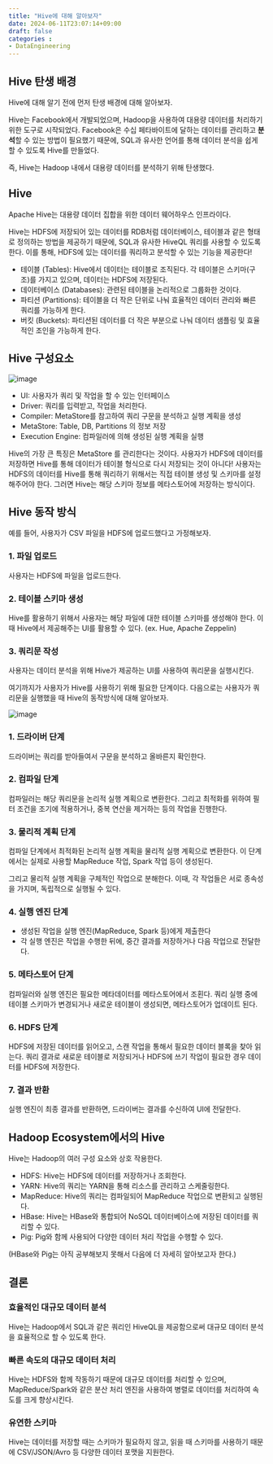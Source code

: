 ```yaml
---
title: "Hive에 대해 알아보자"
date: 2024-06-11T23:07:14+09:00
draft: false
categories :
- DataEngineering
---
```


## Hive 탄생 배경
Hive에 대해 알기 전에 먼저 탄생 배경에 대해 알아보자.

Hive는 Facebook에서 개발되었으며, Hadoop을 사용하여 대용량 데이터를 처리하기 위한 도구로 시작되었다.
Facebook은 수십 페타바이트에 달하는 데이터를 관리하고 **분석**할 수 있는 방법이 필요했기 때문에, SQL과 유사한 언어를 통해 데이터 분석을 쉽게 할 수 있도록 Hive를 만들었다.

즉, Hive는 Hadoop 내에서 대용량 데이터를 분석하기 위해 탄생했다.

## Hive
Apache Hive는 대용량 데이터 집합을 위한 데이터 웨어하우스 인프라이다. 

Hive는 HDFS에 저장되어 있는 데이터를 RDB처럼 데이터베이스, 테이블과 같은 형태로 정의하는 방법을 제공하기 때문에, SQL과 유사한 HiveQL 쿼리를 사용할 수 있도록 한다. 이를 통해, HDFS에 있는 데이터를 쿼리하고 분석할 수 있는 기능을 제공한다!

- 테이블 (Tables): Hive에서 데이터는 테이블로 조직된다. 각 테이블은 스키마(구조)를 가지고 있으며, 데이터는 HDFS에 저장된다.
- 데이터베이스 (Databases): 관련된 테이블을 논리적으로 그룹화한 것이다.
- 파티션 (Partitions): 테이블을 더 작은 단위로 나눠 효율적인 데이터 관리와 빠른 쿼리를 가능하게 한다.
- 버킷 (Buckets): 파티션된 데이터를 더 작은 부분으로 나눠 데이터 샘플링 및 효율적인 조인을 가능하게 한다.

## Hive 구성요소
![image](https://github.com/yumin00/blog/assets/130362583/bba5c937-efa1-44c2-9df9-ae9429c2a4bd)

- UI: 사용자가 쿼리 및 작업을 할 수 있는 인터페이스
- Driver: 쿼리를 입력받고, 작업을 처리한다.
- Compiler: MetaStore를 참고하여 쿼리 구문을 분석하고 실행 계획을 생성
- MetaStore: Table, DB, Partitions 의 정보 저장
- Execution Engine: 컴파일러에 의해 생성된 실행 계획을 실행

Hive의 가장 큰 특징은 MetaStore 를 관리한다는 것이다. 사용자가 HDFS에 데이터를 저장하면 Hive를 통해 데이터가 테이블 형식으로 다시 저장되는 것이 아니다! 사용자는 HDFS의 데이터를 Hive를 통해 쿼리하기 위해서는 직접 테이블 생성 및 스키마를 설정해주어야 한다. 그러면 Hive는 해당 스키마 정보를 메타스토어에 저장하는 방식이다.

## Hive 동작 방식
예를 들어, 사용자가 CSV 파일을 HDFS에 업로드했다고 가정해보자.

### 1. 파일 업로드
사용자는 HDFS에 파일을 업로드한다.

### 2. 테이블 스키마 생성
Hive를 활용하기 위해서 사용자는 해당 파일에 대한 테이블 스키마를 생성해야 한다. 이때 Hive에서 제공해주는 UI를 활용할 수 있다. (ex. Hue, Apache Zeppelin)

### 3. 쿼리문 작성
사용자는 데이터 분석을 위해 Hive가 제공하는 UI를 사용하여 쿼리문을 실행시킨다.


여기까지가 사용자가 Hive를 사용하기 위해 필요한 단계이다. 다음으로는 사용자가 쿼리문을 실행했을 때 Hive의 동작방식에 대해 알아보자.

![image](https://github.com/yumin00/blog/assets/130362583/1c1881c9-6ec4-4a43-aa18-7532e7561056)

### 1. 드라이버 단계
드라이버는 쿼리를 받아들여서 구문을 분석하고 올바른지 확인한다.   

### 2. 컴파일 단계
컴파일러는 해당 쿼리문을 논리적 실행 계획으로 변환한다. 그리고 최적화를 위하여 필터 조건을 조기에 적용하거나, 중복 연산을 제거하는 등의 작업을 진행한다.

### 3. 물리적 계획 단계
컴파일 단계에서 최적화된 논리적 실행 계획을 물리적 실행 계획으로 변환한다. 이 단계에서는 실제로 사용할 MapReduce 작업, Spark 작업 등이 생성된다.

그리고 물리적 실행 계획을 구체적인 작업으로 분해한다. 이때, 각 작업들은 서로 종속성을 가지며, 독립적으로 실행될 수 있다.

### 4. 실행 엔진 단계
- 생성된 작업을 실행 엔진(MapReduce, Spark 등)에게 제출한다
- 각 실행 엔진은 작업을 수행한 뒤에, 중간 결과를 저장하거나 다음 작업으로 전달한다.

### 5. 메타스토어 단계
컴파일러와 실행 엔진은 필요한 메타데이터를 메타스토어에서 조횐다. 쿼리 실행 중에 테이블 스키마가 변경되거나 새로운 테이블이 생성되면, 메타스토어가 업데이트 된다.

### 6. HDFS 단계
HDFS에 저장된 데이터를 읽어오고, 스캔 작업을 통해서 필요한 데이터 블록을 찾아 읽는다. 쿼리 결과로 새로운 테이블로 저장되거나 HDFS에 쓰기 작업이 필요한 경우 데이터를 HDFS에 저장한다.

### 7. 결과 반환
실행 엔진이 최종 결과를 반환하면, 드라이버는 결과를 수신하여 UI에 전달한다.

## Hadoop Ecosystem에서의 Hive
Hive는 Hadoop의 여러 구성 요소와 상호 작용한다.

- HDFS: Hive는 HDFS에 데이터를 저장하거나 조회한다.
- YARN: Hive의 쿼리는 YARN을 통해 리소스를 관리하고 스케줄링한다.
- MapReduce: Hive의 쿼리는 컴파일되어 MapReduce 작업으로 변환되고 실행된다.
- HBase: Hive는 HBase와 통합되어 NoSQL 데이터베이스에 저장된 데이터를 쿼리할 수 있다.
- Pig: Pig와 함께 사용되어 다양한 데이터 처리 작업을 수행할 수 있다.

(HBase와 Pig는 아직 공부해보지 못해서 다음에 더 자세히 알아보고자 한다.)

## 결론
### 효율적인 대규모 데이터 분석
Hive는 Hadoop에서 SQL과 같은 쿼리인 HiveQL을 제공함으로써 대규모 데이터 분석을 효율적으로 할 수 있도록 한다.

### 빠른 속도의 대규모 데이터 처리
Hive는 HDFS와 함께 작동하기 때문에 대규모 데이터를 처리할 수 있으며, MapReduce/Spark와 같은 분산 처리 엔진을 사용하여 병렬로 데이터를 처리하여 속도를 크게 향상시킨다.

### 유연한 스키마
Hive는 데이터를 저장할 때는 스키마가 필요하지 않고, 읽을 때 스키마를 사용하기 때문에 CSV/JSON/Avro 등 다양한 데이터 포맷을 지원한다.